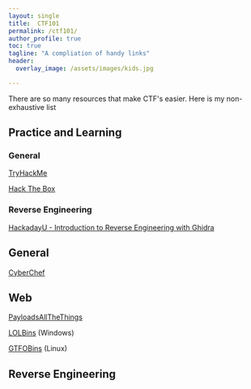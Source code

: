 ```yaml
---
layout: single
title:  CTF101
permalink: /ctf101/
author_profile: true
toc: true
tagline: "A compliation of handy links"
header:
  overlay_image: /assets/images/kids.jpg

---
```


There are so many resources that make CTF's easier.  Here is my non-exhaustive list

## Practice and Learning

### General
[TryHackMe](https://tryhackme.com)

[Hack The Box](https://hackthebox.com)

### Reverse Engineering
[HackadayU - Introduction to Reverse Engineering with Ghidra](https://hackaday.io/course/172292-introduction-to-reverse-engineering-with-ghidra)

## General
[CyberChef](https://gchq.github.io/CyberChef/)




## Web
[PayloadsAllTheThings](https://github.com/swisskyrepo/PayloadsAllTheThings)

[LOLBins](https://lolbas-project.github.io/) (Windows)

[GTFOBins](https://gtfobins.github.io/) (Linux)

## Reverse Engineering


